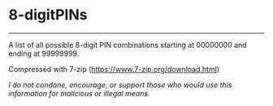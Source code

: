 # 8-digitPINs
---
A list of all possible 8-digit PIN combinations starting at 00000000 and ending at 99999999.

Compressed with 7-zip (https://www.7-zip.org/download.html)

<i> I do not condone, encourage, or support those who would use this information for malicious or illegal means.</i>
